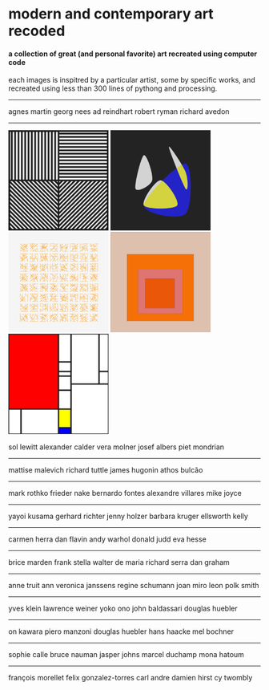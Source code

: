 # modern and contemporary art recoded

#### a collection of great (and personal favorite) art recreated using computer code

each images is inspitred by a particular artist, some by specific works, and recreated using less than 300 lines of pythong and processing.

---

agnes martin
georg nees
ad reindhart
robert ryman
richard avedon

---
<p float="left">
<img src="https://github.com/fkmooney/Visual-Learning/blob/main/2022/sketch_220129a/output.png" width="200" >
<img src="https://github.com/fkmooney/Visual-Learning/blob/main/2021/sketch_211230b/cover.png" width="200" >
<img src="https://github.com/fkmooney/Visual-Learning/blob/main/2022/sketch_220109b/output.png" width="200" >
<img src="https://github.com/fkmooney/Visual-Learning/blob/main/2021/sketch_211225a/0260.png" width="200" >
<img src="https://github.com/fkmooney/Visual-Learning/blob/main/2022/sketch_220111b/output.png" width="200" >
</p>
sol lewitt 
alexander calder 
vera molner
josef albers
piet mondrian

---

mattise
malevich
richard tuttle
james hugonin
athos bulcão

---

mark rothko
frieder nake
bernardo fontes
alexandre villares
mike joyce

---

yayoi kusama
gerhard richter
jenny holzer
barbara kruger
ellsworth kelly

---

carmen herra
dan flavin
andy warhol
donald judd
eva hesse

---

brice marden
frank stella
walter de maria
richard serra
dan graham

---

anne truit
ann veronica janssens
regine schumann
joan miro
leon polk smith

---

yves klein
lawrence weiner
yoko ono
john baldassari
douglas huebler

---

on kawara
piero manzoni
douglas huebler
hans haacke
mel bochner

--- 

sophie calle
bruce nauman
jasper johns
marcel duchamp
mona hatoum

---

françois morellet
felix gonzalez-torres
carl andre
damien hirst
cy twombly
